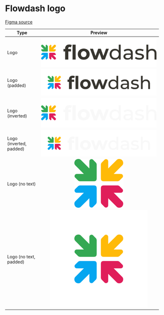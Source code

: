 # Flowdash logo

[Figma source](https://www.figma.com/file/TVGZJcCatJmEvopWlNcTYp/?node-id=0%3A1)

| Type                  | Preview           |
| -------------            |:-------------:|
| Logo                     | ![](logos/logo.png ) |
| Logo (padded)            | ![](logos/logo-padding.png) |
| Logo (inverted)          | ![](logos/logo-inverted.png) |
| Logo (inverted, padded)  | ![](logos/logo-inverted-padding.png) |
| Logo (no text)           | ![](logos/logo-no-text.png) |
| Logo (no text, padded)   | ![](logos/logo-no-text-padding.png) |